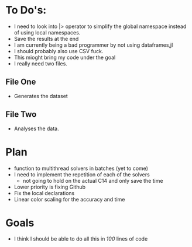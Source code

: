 # To Do's:
 - I need to look into |> operator to simplify the global namespace 
instead of using local namespaces.
 - Save the results at the end
 - I am currently being a bad programmer by not using dataframes,jl
 - I should probably also use CSV fuck.
 - This mioght bring my code under the goal
 - I really need two files. 

## File One
 - Generates the dataset 

## File Two 
 - Analyses the data. 

# Plan
 - function to multithread solvers in batches (yet to come)
 - I need to implement the repetition of each of the solvers
      - not going to hold on the actual C14 and only save the time
 - Lower priority is fixing Github 
 - Fix the local declarations
 - Linear color scaling for the accuracy and time  

# Goals
 - I think I should be able to do all this in _100_ lines of code



